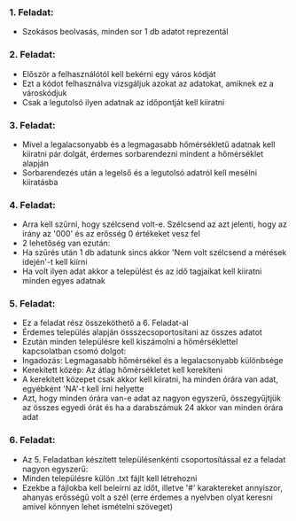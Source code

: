 ### 1. Feladat:
- Szokásos beolvasás, minden sor 1 db adatot reprezentál

### 2. Feladat:
- Először a felhasználótól kell bekérni egy város kódját
- Ezt a kódot felhasználva vizsgáljuk azokat az adatokat, amiknek ez a városkódjuk
- Csak a legutolsó ilyen adatnak az időpontját kell kiiratni

### 3. Feladat:
- Mivel a legalacsonyabb és a legmagasabb hőmérsékletű adatnak kell kiiratni pár dolgát, érdemes sorbarendezni mindent a hőmérséklet alapján
- Sorbarendezés után a legelső és a legutolsó adatról kell mesélni kiiratásba

### 4. Feladat:
- Arra kell szűrni, hogy szélcsend volt-e. Szélcsend az azt jelenti, hogy az irány az '000' és az erősség 0 értékeket vesz fel
- 2 lehetőség van ezután:
- Ha szűrés után 1 db adatunk sincs akkor 'Nem volt szélcsend a mérések idején'-t kell kiírni
- Ha volt ilyen adat akkor a települést és az idő tagjaikat kell kiiratni minden egyes adatnak

### 5. Feladat:
- Ez a feladat rész összeköthető a 6. Feladat-al
- Érdemes település alapján össszecsoportosítani az összes adatot
- Ezután minden településre kell kiszámolni a hőmérséklettel kapcsolatban csomó dolgot:
- Ingadozás: Legmagasabb hőmérsékel és a legalacsonyabb különbsége
- Kerekített közép: Az átlag hőmérsékletet kell kerekíteni
- A kerekített közepet csak akkor kell kiiratni, ha minden órára van adat, egyébként 'NA'-t kell írni helyette
- Azt, hogy minden órára van-e adat az nagyon egyszerű, összegyűjtjük az összes egyedi órát és ha a darabszámuk 24 akkor van minden órára adat

### 6. Feladat:
- Az 5. Feladatban készített településenkénti csoportosítással ez a feladat nagyon egyszerű:
- Minden településre külön .txt fájlt kell létrehozni
- Ezekbe a fájlokba kell beleírni az időt, illetve '#' karaktereket annyiszor, ahanyas erősségű volt a szél (erre érdemes a nyelvben olyat keresni amivel könnyen lehet ismételni szöveget)
